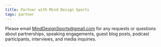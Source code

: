 ```yaml
---
title: Partner with Mind Design Sports
tags: partner
---
```


Please email MindDesignSports@gmail.com for any requests or questions about partnerships, speaking engagements, guest blog posts, podcast participants, interviews, and media inquiries.

